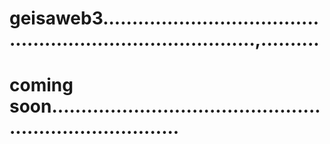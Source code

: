 # geisaweb3...............................................................................,..........
# coming soon...........................................................................
